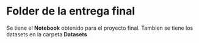 # Folder de la entrega final

Se tiene el **Notebook** obtenido para el proyecto final. Tambien se tiene los datasets  en la carpeta **Datasets**
